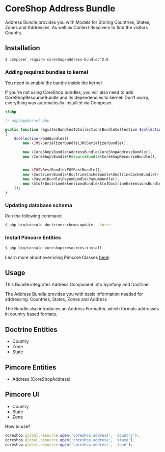 # CoreShop Address Bundle

Address Bundle provides you with Models for Storing Countries, States, Zones and Addresses. As well as Context Resolvers
to find the visitors Country.

## Installation
```bash
$ composer require coreshop/address-bundle:^2.0
```

### Adding required bundles to kernel
You need to enable the bundle inside the kernel

If you're not using CoreShop bundles, you will also need to add CoreShopResourceBundle and its dependencies
to kernel. Don’t worry, everything was automatically installed via Composer.

```php
<?php

// app/AppKernel.php

public function registerBundlesToCollection(BundleCollection $collection)
{
    $collection->addBundles([
        new \JMS\SerializerBundle\JMSSerializerBundle(),

        new \CoreShop\Bundle\AddressBundle\CoreShopAddressBundle(),
        new \CoreShop\Bundle\ResourceBundle\CoreShopResourceBundle(),


        new \FOS\RestBundle\FOSRestBundle(),
        new \Doctrine\Bundle\DoctrineCacheBundle\DoctrineCacheBundle(),
        new \Payum\Bundle\PayumBundle\PayumBundle(),
        new \Stof\DoctrineExtensionsBundle\StofDoctrineExtensionsBundle(),
    ]);
}
```

### Updating database schema
Run the following command.

```bash
$ php bin/console doctrine:schema:update --force
```

### Install Pimcore Entities

```bash
$ php bin/console coreshop:resources:install
```


Learn more about overriding Pimcore Classes [here](../03_Development/01_Extending_Guide/03_Extend_CoreShop_DataObjects.md))



## Usage

This Bundle integrates Address Component into Symfony and Doctrine

The Address Bundle provides you with basic information needed for addressing: Countries, States, Zones and Address

The Bundle also introduces an Address Formatter, which formats addresses in country based formats.

## Doctrine Entities
 - Country
 - Zone
 - State

## Pimcore Entities
 - Address (CoreShopAddress)

## Pimcore UI

 - Country
 - State
 - Zone

How to use?

```javascript
coreshop.global.resource.open('coreshop.address', 'country');
coreshop.global.resource.open('coreshop.address', 'state');
coreshop.global.resource.open('coreshop.address', 'zone');
```